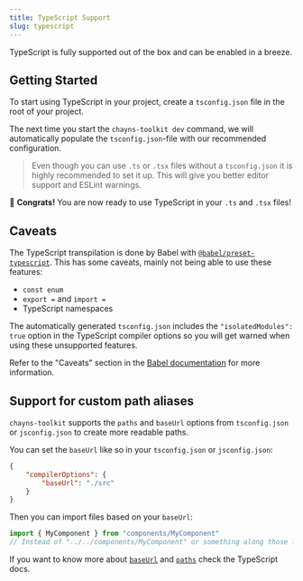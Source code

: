 ```yaml
---
title: TypeScript Support
slug: typescript
---
```


TypeScript is fully supported out of the box and can be enabled in a breeze.

## Getting Started

To start using TypeScript in your project, create a `tsconfig.json` file in the
root of your project.

The next time you start the `chayns-toolkit dev` command, we will automatically
populate the `tsconfig.json`-file with our recommended configuration.

> Even though you can use `.ts` or `.tsx` files without a `tsconfig.json` it is
> highly recommended to set it up. This will give you better editor support and
> ESLint warnings.

🎉 **Congrats!** You are now ready to use TypeScript in your `.ts` and `.tsx`
files!

## Caveats

The TypeScript transpilation is done by Babel with
[`@babel/preset-typescript`](https://babeljs.io/docs/en/babel-preset-typescript).
This has some caveats, mainly not being able to use these features:

-   `const enum`
-   `export =` and `import =`
-   TypeScript namespaces

The automatically generated `tsconfig.json` includes the
`"isolatedModules": true` option in the TypeScript compiler options so you will
get warned when using these unsupported features.

Refer to the "Caveats" section in the
[Babel documentation](https://babeljs.io/docs/en/babel-plugin-transform-typescript#caveats)
for more information.

## Support for custom path aliases

`chayns-toolkit` supports the `paths` and `baseUrl` options from `tsconfig.json`
or `jsconfig.json` to create more readable paths.

You can set the `baseUrl` like so in your `tsconfig.json` or `jsconfig.json`:

```json highlight=3
{
    "compilerOptions": {
        "baseUrl": "./src"
    }
}
```

Then you can import files based on your `baseUrl`:

```ts
import { MyComponent } from "components/MyComponent"
// Instead of "../../components/MyComponent" or something along those lines
```

If you want to know more about
[`baseUrl`](https://www.typescriptlang.org/docs/handbook/module-resolution.html#base-url)
and
[`paths`](https://www.typescriptlang.org/docs/handbook/module-resolution.html#path-mapping)
check the TypeScript docs.

